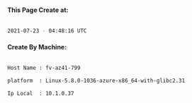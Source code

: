 
   
#### This Page Create at:

```bash

2021-07-23 - 04:48:16 UTC

```

#### Create By Machine:

```bash

Host Name : fv-az41-799

platform  : Linux-5.8.0-1036-azure-x86_64-with-glibc2.31

Ip Local  : 10.1.0.37

```

